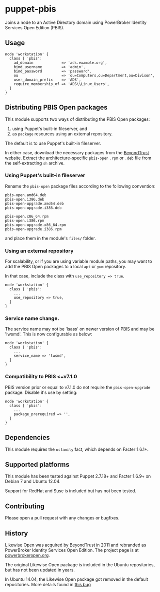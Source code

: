 # puppet-pbis

Joins a node to an Active Directory domain using PowerBroker Identity Services Open Edition (PBIS).

## Usage

    node 'workstation' {
      class { 'pbis': 
        ad_domain             => 'ads.example.org',
        bind_username         => 'admin',
        bind_password         => 'password',
        ou                    => 'ou=Computers,ou=Department,ou=Divison',
        user_domain_prefix    => 'ADS',
        require_membership_of => 'ADS\\Linux_Users',
      }
    }

## Distributing PBIS Open packages

This module supports two ways of distributing the PBIS Open packages:

1. using Puppet's built-in fileserver, and
2. as `package` resources using an external repository.

The default is to use Puppet's built-in fileserver.

In either case, download the necessary packages from the [BeyondTrust website](http://download1.beyondtrust.com/Technical-Support/Downloads/PowerBroker-Identity-Services-Open-Edition/?Pass=True). Extract the architecture-specific `pbis-open` `.rpm` or `.deb` file from the self-extracting `sh` archive.

### Using Puppet's built-in fileserver

Rename the `pbis-open` package files according to the following convention:

    pbis-open.amd64.deb
    pbis-open.i386.deb
    pbis-open-upgrade.amd64.deb
    pbis-open-upgrade.i386.deb

    pbis-open.x86_64.rpm
    pbis-open.i386.rpm
    pbis-open-upgrade.x86_64.rpm
    pbis-open-upgrade.i386.rpm
    
and place them in the module's `files/` folder.

### Using an external repository

For scalability, or if you are using variable module paths, you may want to add the PBIS Open packages to a local `apt` or `yum` repository.

In that case, include the class with `use_repository => true`.

    node 'workstation' {
      class { 'pbis':
        ...
        use_repository => true,
      }
    }

### Service name change.

The service name may not be 'lsass' on newer version of PBIS and may be 'lwsmd'. This is now configurable as below:

    node 'workstation' {
      class { 'pbis':
        ...
        service_name => 'lwsmd',
      }
    }

### Compatibility to PBIS <=v7.1.0

PBIS version prior or equal to v7.1.0 do not require the `pbis-open-upgrade` package. Disable it's use by setting:

    node 'workstation' {
      class { 'pbis':
        ...
        package_prerequired => '',
      }
    }

## Dependencies

This module requires the `osfamily` fact, which depends on Facter 1.6.1+.

## Supported platforms

This module has been tested against Puppet 2.7.18+ and Facter 1.6.9+ on Debian 7 and Ubuntu 12.04.

Support for RedHat and Suse is included but has not been tested.

## Contributing

Please open a pull request with any changes or bugfixes.

## History

Likewise Open was acquired by BeyondTrust in 2011 and rebranded as PowerBroker Identity Services Open Edition. The project page is at [powerbrokeropen.org](http://www.powerbrokeropen.org).

The original Likewise Open package is included in the Ubuntu repositories, but has not been updated in years.

In Ubuntu 14.04, the Likewise Open package got removed in the default repositories. More details found in [this bug](https://bugs.launchpad.net/ubuntu/+source/likewise-open/+bug/1295031)
